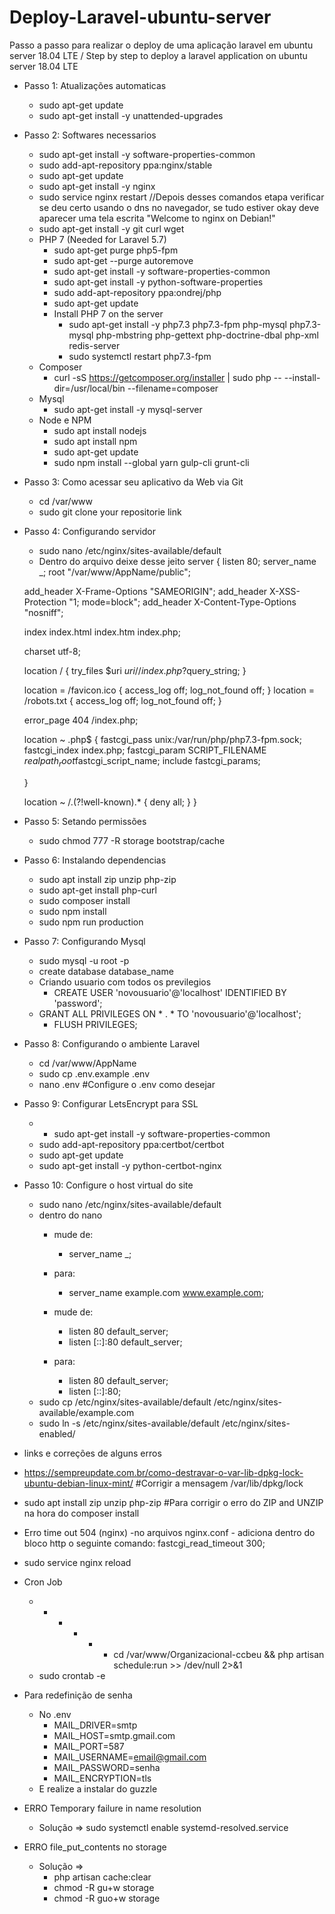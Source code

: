 # Deploy-Laravel-ubuntu-server
 Passo a passo para realizar o deploy de uma aplicação laravel em ubuntu server 18.04 LTE / Step by step to deploy a laravel application on ubuntu server 18.04 LTE 

- Passo 1: Atualizações automaticas
    - sudo apt-get update
    - sudo apt-get install -y unattended-upgrades

- Passo 2: Softwares necessarios
    - sudo apt-get install -y software-properties-common
    - sudo add-apt-repository ppa:nginx/stable
    - sudo apt-get update
    - sudo apt-get install -y nginx
    - sudo service nginx restart
    //Depois desses comandos etapa verificar se deu certo usando o dns no navegador, se tudo estiver okay deve aparecer uma tela escrita "Welcome to nginx on Debian!"
    - sudo apt-get install -y git curl wget 
    - PHP 7 (Needed for Laravel 5.7)
        - sudo apt-get purge php5-fpm
        - sudo apt-get --purge autoremove
        - sudo apt-get install -y software-properties-common
        - sudo apt-get install -y python-software-properties
        - sudo add-apt-repository ppa:ondrej/php
        - sudo apt-get update
        - Install PHP 7 on the server
            - sudo apt-get install -y php7.3 php7.3-fpm php-mysql php7.3-mysql php-mbstring php-gettext php-doctrine-dbal php-xml redis-server
            - sudo systemctl restart php7.3-fpm    
    - Composer 
        - curl -sS https://getcomposer.org/installer | sudo php -- --install-dir=/usr/local/bin --filename=composer
    - Mysql
        - sudo apt-get install -y mysql-server
    - Node e NPM
        - sudo apt install nodejs
        - sudo apt install npm
        - sudo apt-get update
        - sudo npm install --global yarn gulp-cli grunt-cli

- Passo 3: Como acessar seu aplicativo da Web via Git
    - cd /var/www
    - sudo git clone your repositorie link

- Passo 4: Configurando servidor 
    - sudo nano /etc/nginx/sites-available/default
    - Dentro do arquivo deixe desse jeito
    server {
    listen 80;
    server_name _;
    root "/var/www/AppName/public";

    add_header X-Frame-Options "SAMEORIGIN";
    add_header X-XSS-Protection "1; mode=block";
    add_header X-Content-Type-Options "nosniff";

    index index.html index.htm index.php;

    charset utf-8;

    location / {
        try_files $uri $uri/ /index.php?$query_string;
    }

    location = /favicon.ico { access_log off; log_not_found off; }
    location = /robots.txt  { access_log off; log_not_found off; }

    error_page 404 /index.php;

    location ~ \.php$ {
        fastcgi_pass unix:/var/run/php/php7.3-fpm.sock;
        fastcgi_index index.php;
        fastcgi_param SCRIPT_FILENAME $realpath_root$fastcgi_script_name;
        include fastcgi_params;

    }

    location ~ /\.(?!well-known).* {
        deny all;
    }
}

- Passo 5: Setando permissões
    - sudo chmod 777 -R storage bootstrap/cache

- Passo 6: Instalando dependencias
    - sudo  apt install zip unzip php-zip
    - sudo apt-get install php-curl  
    - sudo composer install
    - sudo npm install
    - sudo npm run production

- Passo 7: Configurando Mysql
    - sudo mysql -u root -p
    - create database database_name
    - Criando usuario com todos os previlegios
        - CREATE USER 'novousuario'@'localhost' IDENTIFIED BY 'password';
	- GRANT ALL PRIVILEGES ON * . * TO 'novousuario'@'localhost';
        - FLUSH PRIVILEGES;

- Passo 8: Configurando o ambiente Laravel
    - cd /var/www/AppName
    - sudo cp .env.example .env
    - nano .env #Configure o .env como desejar

- Passo 9: Configurar LetsEncrypt para SSL
    - - sudo apt-get install -y software-properties-common
    - sudo add-apt-repository ppa:certbot/certbot
    - sudo apt-get update
    - sudo apt-get install -y python-certbot-nginx

- Passo 10: Configure o host virtual do site
    - sudo nano /etc/nginx/sites-available/default
    - dentro do nano 
        - mude de:
            - server_name _;
        - para:
            - server_name example.com www.example.com;

        - mude de:
            - listen 80 default_server;
            - listen [::]:80 default_server;
        - para:
            - listen 80 default_server;
            - listen [::]:80;
   -  sudo cp /etc/nginx/sites-available/default /etc/nginx/sites-available/example.com
    - sudo ln -s /etc/nginx/sites-available/default /etc/nginx/sites-enabled/
    

- links e correções de alguns erros
- https://sempreupdate.com.br/como-destravar-o-var-lib-dpkg-lock-ubuntu-debian-linux-mint/ #Corrigir a mensagem /var/lib/dpkg/lock
- sudo  apt install zip unzip php-zip #Para corrigir o erro do ZIP and UNZIP na hora do composer install

- Erro time out 504 (nginx)
	-no arquivos nginx.conf
		- adiciona dentro do bloco http o seguinte comando: fastcgi_read_timeout 300;
- sudo service nginx reload

- Cron Job
	- * * * * * cd /var/www/Organizacional-ccbeu && php artisan schedule:run >> /dev/null 2>&1
	- sudo crontab -e

- Para redefinição de senha
	- No .env
		- MAIL_DRIVER=smtp
		- MAIL_HOST=smtp.gmail.com
		- MAIL_PORT=587
		- MAIL_USERNAME=email@gmail.com
		- MAIL_PASSWORD=senha
		- MAIL_ENCRYPTION=tls
	- E realize a instalar do guzzle

- ERRO Temporary failure in name resolution
	- Solução => sudo systemctl enable systemd-resolved.service

- ERRO file_put_contents no storage
	- Solução => 
	 	- php artisan cache:clear
	 	- chmod -R gu+w storage
	 	- chmod -R guo+w storage
